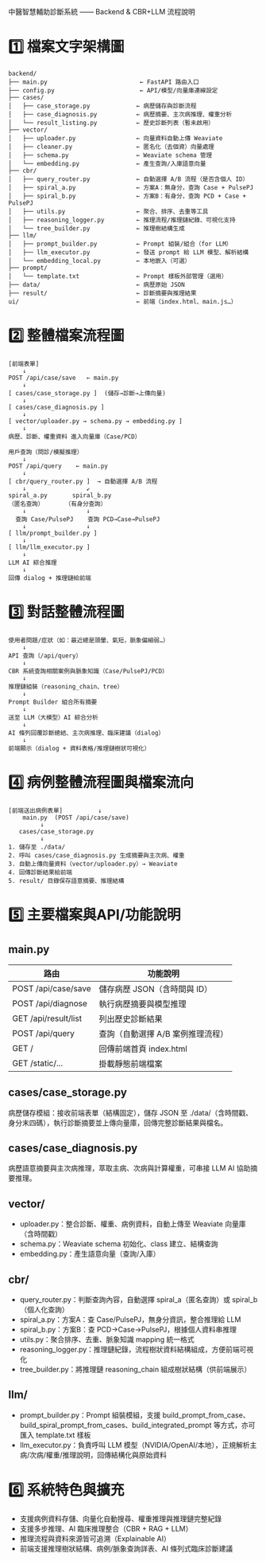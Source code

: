 中醫智慧輔助診斷系統 —— Backend & CBR+LLM 流程說明

# 1️⃣ 檔案文字架構圖

```
backend/
├── main.py                          ← FastAPI 路由入口
├── config.py                        ← API/模型/向量庫連線設定
├── cases/
│   ├── case_storage.py             ← 病歷儲存與診斷流程
│   ├── case_diagnosis.py           ← 病歷摘要、主次病推理、權重分析
│   └── result_listing.py           ← 歷史診斷列表（暫未啟用）
├── vector/
│   ├── uploader.py                 ← 向量資料自動上傳 Weaviate
│   ├── cleaner.py                  ← 匿名化（去個資）向量處理
│   ├── schema.py                   ← Weaviate schema 管理
│   └── embedding.py                ← 產生查詢/入庫語意向量
├── cbr/
│   ├── query_router.py             ← 自動選擇 A/B 流程（是否含個人 ID）
│   ├── spiral_a.py                 ← 方案A：無身分，查詢 Case + PulsePJ
│   ├── spiral_b.py                 ← 方案B：有身分，查詢 PCD + Case + PulsePJ
│   ├── utils.py                    ← 聚合、排序、去重等工具
│   ├── reasoning_logger.py         ← 推理流程/推理鏈紀錄、可視化支持
│   └── tree_builder.py             ← 推理樹結構生成
├── llm/
│   ├── prompt_builder.py           ← Prompt 組裝/組合（for LLM）
│   ├── llm_executor.py             ← 發送 prompt 給 LLM 模型、解析結構
│   └── embedding_local.py          ← 本地嵌入（可選）
├── prompt/
│   └── template.txt                ← Prompt 樣板外部管理（選用）
├── data/                           ← 病歷原始 JSON
├── result/                         ← 診斷摘要與推理結果
ui/                                 ← 前端（index.html、main.js…）
```

# 2️⃣ 整體檔案流程圖

```
[前端表單]
    ↓
POST /api/case/save   ← main.py
    ↓
[ cases/case_storage.py ]  (儲存→診斷→上傳向量)
    ↓
[ cases/case_diagnosis.py ]
    ↓
[ vector/uploader.py → schema.py → embedding.py ]
    ↓
病歷、診斷、權重資料 進入向量庫（Case/PCD）

用戶查詢（問診/模擬推理）
    ↓
POST /api/query    ← main.py
    ↓
[ cbr/query_router.py ]  → 自動選擇 A/B 流程
    ↓                 ↙
spiral_a.py       spiral_b.py
（匿名查詢）      （有身分查詢）
    ↓                 ↓
  查詢 Case/PulsePJ    查詢 PCD→Case→PulsePJ
    ↓                 ↓
[ llm/prompt_builder.py ]
    ↓
[ llm/llm_executor.py ]
    ↓
LLM AI 綜合推理
    ↓
回傳 dialog + 推理鏈給前端
```

# 3️⃣ 對話整體流程圖

```
使用者問題/症狀（如：最近總是頭暈、氣短，脈象偏細弱…）
    ↓
API 查詢（/api/query）
    ↓
CBR 系統查詢相關案例與脈象知識（Case/PulsePJ/PCD）
    ↓
推理鏈組裝（reasoning_chain、tree）
    ↓
Prompt Builder 組合所有摘要
    ↓
送至 LLM（大模型）AI 綜合分析
    ↓
AI 條列回覆診斷總結、主次病推理、臨床建議（dialog）
    ↓
前端顯示（dialog + 資料表格/推理鏈樹狀可視化）
```

# 4️⃣ 病例整體流程圖與檔案流向

```
[前端送出病例表單]          ↓
    main.py  (POST /api/case/save)
         ↓
   cases/case_storage.py
         ↓
1. 儲存至 ./data/
2. 呼叫 cases/case_diagnosis.py 生成摘要與主次病、權重
3. 自動上傳向量資料（vector/uploader.py）→ Weaviate
4. 回傳診斷結果給前端
5. result/ 目錄保存語意摘要、推理結構
```

# 5️⃣ 主要檔案與API/功能說明

## main.py

| 路由                   | 功能說明                |
| -------------------- | ------------------- |
| POST /api/case/save  | 儲存病歷 JSON（含時間與 ID）  |
| POST /api/diagnose   | 執行病歷摘要與模型推理         |
| GET /api/result/list | 列出歷史診斷結果            |
| POST /api/query      | 查詢（自動選擇 A/B 案例推理流程） |
| GET /                | 回傳前端首頁 index.html   |
| GET /static/...      | 掛載靜態前端檔案            |

## cases/case\_storage.py

病歷儲存模組：接收前端表單（結構固定），儲存 JSON 至 ./data/（含時間戳、身分末四碼），執行診斷摘要並上傳向量庫，回傳完整診斷結果與檔名。

## cases/case\_diagnosis.py

病歷語意摘要與主次病推理，萃取主病、次病與計算權重，可串接 LLM AI 協助摘要推理。

## vector/

* uploader.py：整合診斷、權重、病例資料，自動上傳至 Weaviate 向量庫（含時間戳）
* schema.py：Weaviate schema 初始化、class 建立、結構查詢
* embedding.py：產生語意向量（查詢/入庫）

## cbr/

* query\_router.py：判斷查詢內容，自動選擇 spiral\_a（匿名查詢）或 spiral\_b（個人化查詢）
* spiral\_a.py：方案A：查 Case/PulsePJ，無身分資訊，整合推理給 LLM
* spiral\_b.py：方案B：查 PCD→Case→PulsePJ，根據個人資料串推理
* utils.py：聚合排序、去重、脈象知識 mapping 統一格式
* reasoning\_logger.py：推理鏈紀錄，流程樹狀資料結構組成，方便前端可視化
* tree\_builder.py：將推理鏈 reasoning\_chain 組成樹狀結構（供前端展示）

## llm/

* prompt\_builder.py：Prompt 組裝模組，支援 build\_prompt\_from\_case、build\_spiral\_prompt\_from\_cases、build\_integrated\_prompt 等方式，亦可匯入 template.txt 樣板
* llm\_executor.py：負責呼叫 LLM 模型（NVIDIA/OpenAI/本地），正規解析主病/次病/權重/推理說明，回傳結構化與原始資料

# 6️⃣ 系統特色與擴充

* 支援病例資料存儲、向量化自動搜尋、權重推理與推理鏈完整紀錄
* 支援多步推理、AI 臨床推理整合（CBR + RAG + LLM）
* 推理流程與資料來源皆可追溯（Explainable AI）
* 前端支援推理樹狀結構、病例/脈象查詢詳表、AI 條列式臨床診斷建議
